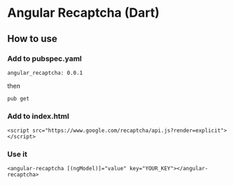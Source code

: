 # Angular Recaptcha (Dart)

## How to use

### Add to pubspec.yaml
`angular_recaptcha: 0.0.1`

then

`pub get`

### Add to index.html

`<script src="https://www.google.com/recaptcha/api.js?render=explicit"></script>`

### Use it

`<angular-recaptcha [(ngModel)]="value" key="YOUR_KEY"></angular-recaptcha>`
